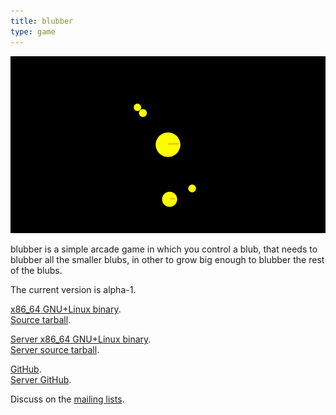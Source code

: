 ```yaml
---
title: blubber
type: game
---
```

![](/images/blubber.png "blubber screenshot")

blubber is a simple arcade game in which you control a blub, that needs
to blubber all the smaller blubs, in other to grow big enough to blubber
the rest of the blubs.

The current version is alpha-1.  

[x86_64 GNU+Linux binary](/games/blubber/releases/a1/blubber).  
[Source tarball](/games/blubber/releases/a1/blubber.tar.gz).  

[Server x86_64 GNU+Linux binary](/games/blubber/releases/a1/blubber-server).  
[Server source tarball](/games/blubber/releases/a1/blubber-server.tar.gz).  

[GitHub](https://github.com/plaimi/blubber-client/).  
[Server GitHub](https://github.com/plaimi/blubber-server/).  

Discuss on the [mailing lists](/mailing.html).
